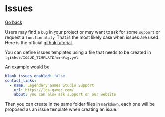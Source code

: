# Issues

[Go back](../index.md#advanced-github-concepts)

Users may find a ``bug`` in your project or
may want to ask for some ``support`` or request
a ``functionality``. 
That is the most likely case when issues are used.
Here is the official
[github tutorial](https://guides.github.com/features/issues/).

You can define issues templates
using a file that needs to be created
in ``.github/ISSUE_TEMPLATE/config.yml``.

An example would be

```yaml
blank_issues_enabled: false
contact_links:
  - name: Legendary Games Studio Support
    url: https://lgs-games.com/
    about: you can also ask support on our website
```

Then you can create in the same folder files in ``markdown``,
each one will be proposed as an issue template when
creating an issue.